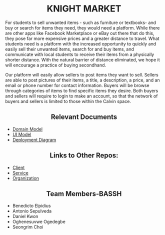 <h1 align="center"> KNIGHT MARKET </h1>

For students to sell unwanted items - such as furniture or textbooks- and buy or search for items they need, they would need a platform. While there are other apps like Facebook Marketplace or eBay out there that do this, they pose far more expensive prices and a greater distance to travel. What students need is a platform with the increased opportunity to quickly and easily sell their unwanted items, search for and buy items, and communicate with local students to receive their items from a physically shorter distance. With the natural barrier of distance eliminated, we hope it will encourage a practice of buying secondhand.

Our platform will easily allow sellers to post items they want to sell. Sellers are able to post pictures of their items, a title, a description, a price, and an email or phone number for contact information. Buyers will be browse through categories of items to find specific items they desire. Both buyers and sellers will require to login to make an account, so that the network of buyers and sellers is limited to those within the Calvin space.

<h2 align="center">Relevant Documents</h2>
<ul>
<li>
<a href="https://github.com/Cs262-BASSH/Project/blob/main/knightMarket_domainModel.png">Domain Model</a>
</li>
<li>
<a href="https://github.com/Cs262-BASSH/Project/blob/main/UI%20Model.jpg">UI Model</a>
</li>
<li>
<a href="https://github.com/Cs262-BASSH/Project/blob/main/deploymentDiagram.drawio.png">Deployment Diagram</a>
</li> 
</ul>

<h2 align="center">Links to Other Repos:</h2>
<ul>
<li>
<a href="https://github.com/Cs262-BASSH/Client">Client</a>
</li>
<li>
<a href="https://github.com/Cs262-BASSH/Service">Service</a>
</li>
<li>
<a href="https://github.com/Cs262-BASSH">Organization</a>
</li>
</ul>

<h2 align="center"> Team Members-BASSH </h2>
<ul>
 <li>Benedicto Elpidius</li>
 <li>Antonio Sepulveda</li>
 <li>Daniel Kwon</li>
 <li>Oghenesuvwe Ogedegbe</li>
 <li>Seongrim Choi</li>
</ul>
